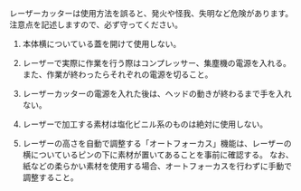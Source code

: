 レーザーカッターは使用方法を誤ると、発火や怪我、失明など危険があります。
注意点を記述しますので、必ず守ってください。

1. 本体横についている蓋を開けて使用しない。

2. レーザーで実際に作業を行う際はコンプレッサー、集塵機の電源を入れる。また、作業が終わったらそれぞれの電源を切ること。

3. レーザーカッターの電源を入れた後は、ヘッドの動きが終わるまで手を入れない。

4. レーザーで加工する素材は塩化ビニル系のものは絶対に使用しない。

5. レーザーの高さを自動で調整する「オートフォーカス」機能は、レーザーの横についているピンの下に素材が置いてあることを事前に確認する。
なお、紙などの柔らかい素材を使用する場合、オートフォーカスを行わずに手動で調整すること。

